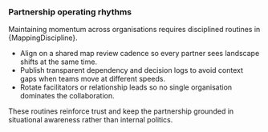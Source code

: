 <!-- markdownlint-disable-file MD041 -->

### Partnership operating rhythms

Maintaining momentum across organisations requires disciplined routines in {MappingDiscipline}.

- Align on a shared map review cadence so every partner sees landscape shifts at the same time.
- Publish transparent dependency and decision logs to avoid context gaps when teams move at different speeds.
- Rotate facilitators or relationship leads so no single organisation dominates the collaboration.

These routines reinforce trust and keep the partnership grounded in situational awareness rather than internal politics.
